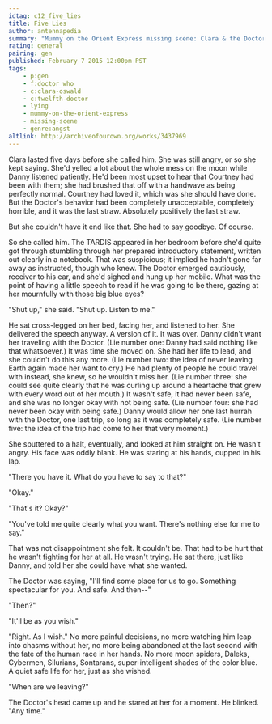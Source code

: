 ```yaml
---
idtag: c12_five_lies
title: Five Lies
author: antennapedia
summary: "Mummy on the Orient Express missing scene: Clara & the Doctor decide to go for one last hurrah."
rating: general
pairing: gen
published: February 7 2015 12:00pm PST
tags:
    - p:gen
    - f:doctor_who
    - c:clara-oswald
    - c:twelfth-doctor
    - lying
    - mummy-on-the-orient-express
    - missing-scene
    - genre:angst
altlink: http://archiveofourown.org/works/3437969
---
```

Clara lasted five days before she called him. She was still angry, or so she kept saying. She'd yelled a lot about the whole mess on the moon while Danny listened patiently. He'd been most upset to hear that Courtney had been with them; she had brushed that off with a handwave as being perfectly normal. Courtney had loved it, which was she should have done. But the Doctor's behavior had been completely unacceptable, completely horrible, and it was the last straw. Absolutely positively the last straw.

But she couldn't have it end like that. She had to say goodbye. Of course.

So she called him. The TARDIS appeared in her bedroom before she'd quite got through stumbling through her prepared introductory statement, written out clearly in a notebook. That was suspicious; it implied he hadn't gone far away as instructed, though who knew. The Doctor emerged cautiously, receiver to his ear, and she'd sighed and hung up her mobile. What was the point of having a little speech to read if he was going to be there, gazing at her mournfully with those big blue eyes?

"Shut up," she said. "Shut up. Listen to me."

He sat cross-legged on her bed, facing her, and listened to her. She delivered the speech anyway. A version of it. It was over. Danny didn't want her traveling with the Doctor. (Lie number one: Danny had said nothing like that whatsoever.) It was time she moved on. She had her life to lead, and she couldn't do this any more. (Lie number two: the idea of never leaving Earth again made her want to cry.) He had plenty of people he could travel with instead, she knew, so he wouldn't miss her. (Lie number three: she could see quite clearly that he was curling up around a heartache that grew with every word out of her mouth.) It wasn't safe, it had never been safe, and she was no longer okay with not being safe. (Lie number four: she had never been okay with being safe.) Danny would allow her one last hurrah with the Doctor, one last trip, so long as it was completely safe. (Lie number five: the idea of the trip had come to her that very moment.)

She sputtered to a halt, eventually, and looked at him straight on. He wasn't angry. His face was oddly blank. He was staring at his hands, cupped in his lap.

"There you have it. What do you have to say to that?"

"Okay."

"That's it? Okay?"

"You've told me quite clearly what you want. There's nothing else for me to say."

That was not disappointment she felt. It couldn't be. That had to be hurt that he wasn't fighting for her at all. He wasn't trying. He sat there, just like Danny, and told her she could have what she wanted.

The Doctor was saying, "I'll find some place for us to go. Something spectacular for you. And safe. And then--"

"Then?"

"It'll be as you wish."

"Right. As I wish." No more painful decisions, no more watching him leap into chasms without her, no more being abandoned at the last second with the fate of the human race in her hands. No more moon spiders, Daleks, Cybermen, Silurians, Sontarans, super-intelligent shades of the color blue. A quiet safe life for her, just as she wished.

"When are we leaving?"

The Doctor's head came up and he stared at her for a moment. He blinked. "Any time."
